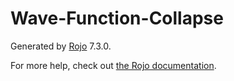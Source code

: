 # Wave-Function-Collapse
Generated by [Rojo](https://github.com/rojo-rbx/rojo) 7.3.0.

For more help, check out [the Rojo documentation](https://rojo.space/docs).